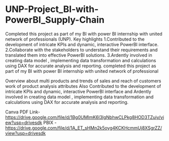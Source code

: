 # UNP-Project_BI-with-PowerBI_Supply-Chain
Completed this project as part of my BI with power BI internship with united network of professionals (UNP).
Key highlights
1.Contributed to the development of intricate KPIs and dynamic, interactive PowerBI interface.
2.Collaborate with the stakeholders to understand their requirements and translated them into effective PowerBI solutions.
3.Ardently involved in creating data model , implementing data transformation and calculations using DAX for accurate analysis and reporting.
completed this project as part of my BI with power BI internship with united network of professional

Overview about multi products and trends of sales and reach of customers work of product analysis attributes Also Contributed to the development of intricate KPIs and dynamic, interactive PowerBI interface and Ardently involved in creating data model , implementing data transformation and calculations using DAX for accurate analysis and reporting.

Canva PDF Link- https://drive.google.com/file/d/1Bg0UMlmK6l3lgNbhwCLPkg8HOD3TZuiy/view?usp=drivesdk
PBIX - https://drive.google.com/file/d/1A_ET_sHMn2k5oyg4KCKHcmmUj8XSgrZZ/view?usp=drivesdk

